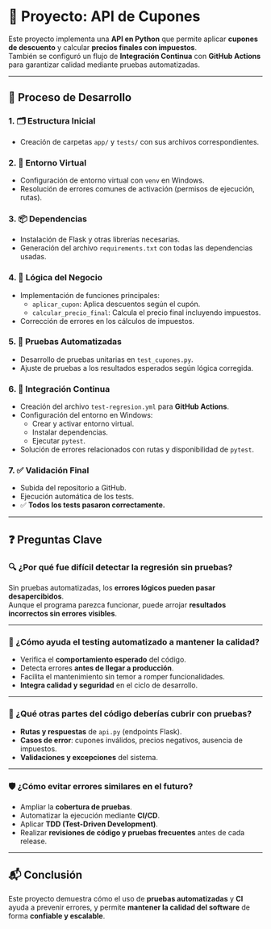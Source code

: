 # 🎯 Proyecto: API de Cupones

Este proyecto implementa una **API en Python** que permite aplicar **cupones de descuento** y calcular **precios finales con impuestos**.  
También se configuró un flujo de **Integración Continua** con **GitHub Actions** para garantizar calidad mediante pruebas automatizadas.

---

## 📌 Proceso de Desarrollo

### 1. 🗂️ Estructura Inicial
- Creación de carpetas `app/` y `tests/` con sus archivos correspondientes.

### 2. 🧪 Entorno Virtual
- Configuración de entorno virtual con `venv` en Windows.
- Resolución de errores comunes de activación (permisos de ejecución, rutas).

### 3. 📦 Dependencias
- Instalación de Flask y otras librerías necesarias.
- Generación del archivo `requirements.txt` con todas las dependencias usadas.

### 4. 🧠 Lógica del Negocio
- Implementación de funciones principales:
  - `aplicar_cupon`: Aplica descuentos según el cupón.
  - `calcular_precio_final`: Calcula el precio final incluyendo impuestos.
- Corrección de errores en los cálculos de impuestos.

### 5. 🧪 Pruebas Automatizadas
- Desarrollo de pruebas unitarias en `test_cupones.py`.
- Ajuste de pruebas a los resultados esperados según lógica corregida.

### 6. 🔁 Integración Continua
- Creación del archivo `test-regresion.yml` para **GitHub Actions**.
- Configuración del entorno en Windows:
  - Crear y activar entorno virtual.
  - Instalar dependencias.
  - Ejecutar `pytest`.
- Solución de errores relacionados con rutas y disponibilidad de `pytest`.

### 7. ✅ Validación Final
- Subida del repositorio a GitHub.
- Ejecución automática de los tests.
- ✅ **Todos los tests pasaron correctamente.**

---

## ❓ Preguntas Clave

### 🔍 ¿Por qué fue difícil detectar la regresión sin pruebas?
Sin pruebas automatizadas, los **errores lógicos pueden pasar desapercibidos**.  
Aunque el programa parezca funcionar, puede arrojar **resultados incorrectos sin errores visibles**.

---

### 🧪 ¿Cómo ayuda el testing automatizado a mantener la calidad?
- Verifica el **comportamiento esperado** del código.
- Detecta errores **antes de llegar a producción**.
- Facilita el mantenimiento sin temor a romper funcionalidades.
- **Integra calidad y seguridad** en el ciclo de desarrollo.

---

### 🧩 ¿Qué otras partes del código deberías cubrir con pruebas?
- **Rutas y respuestas** de `api.py` (endpoints Flask).
- **Casos de error**: cupones inválidos, precios negativos, ausencia de impuestos.
- **Validaciones y excepciones** del sistema.

---

### 🛡️ ¿Cómo evitar errores similares en el futuro?
- Ampliar la **cobertura de pruebas**.
- Automatizar la ejecución mediante **CI/CD**.
- Aplicar **TDD (Test-Driven Development)**.
- Realizar **revisiones de código y pruebas frecuentes** antes de cada release.

---

## 📬 Conclusión

Este proyecto demuestra cómo el uso de **pruebas automatizadas** y **CI** ayuda a prevenir errores, y permite **mantener la calidad del software** de forma **confiable y escalable**.
